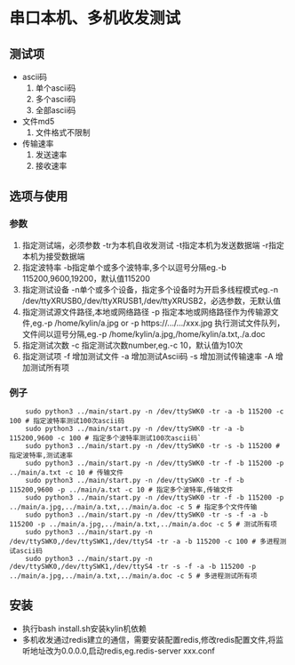 串口本机、多机收发测试
=============

## 测试项
  * ascii码
      1. 单个ascii码
      2. 多个ascii码
      3. 全部ascii码
  * 文件md5
      1. 文件格式不限制
  * 传输速率
      1. 发送速率
      2. 接收速率

## 选项与使用
### 参数
  1. 指定测试端，必须参数
    -tr为本机自收发测试
    -t指定本机为发送数据端
    -r指定本机为接受数据端
  2. 指定波特率
    -b指定单个或多个波特率,多个以逗号分隔eg.-b 115200,9600,19200，默认值115200
  3. 指定测试设备
    -n单个或多个设备，指定多个设备时为开启多线程模式eg.-n /dev/ttyXRUSB0,/dev/ttyXRUSB1,/dev/ttyXRUSB2，必选参数，无默认值
  4. 指定测试源文件路径,本地或网络路径
    -p 指定本地或网络路径作为传输源文件,eg.-p /home/kylin/a.jpg or -p https://.../.../xxx.jpg
    执行测试文件队列，文件间以逗号分隔,eg.-p /home/kylin/a.jpg,/home/kylin/a.txt,./a.doc
  5. 指定测试次数
    -c 指定测试次数number,eg.-c 10，默认值为10次
  6. 指定测试项
    -f 增加测试文件
    -a 增加测试Ascii码
    -s 增加测试传输速率
    -A 增加测试所有项

### 例子
        sudo python3 ../main/start.py -n /dev/ttySWK0 -tr -a -b 115200 -c 100 # 指定波特率测试100次ascii码
        sudo python3 ../main/start.py -n /dev/ttySWK0 -tr -a -b 115200,9600 -c 100 # 指定多个波特率测试100次ascii码`
        sudo python3 ../main/start.py -n /dev/ttySWK0 -tr -s -b 115200 # 指定波特率,测试速率
        sudo python3 ../main/start.py -n /dev/ttySWK0 -tr -f -b 115200 -p ../main/a.txt -c 10 # 传输文件
        sudo python3 ../main/start.py -n /dev/ttySWK0 -tr -f -b 115200,9600 -p ../main/a.txt -c 10 # 指定多个波特率,传输文件
        sudo python3 ../main/start.py -n /dev/ttySWK0 -tr -f -b 115200 -p ../main/a.jpg,../main/a.txt,../main/a.doc -c 5 # 指定多个文件传输
        sudo python3 ../main/start.py -n /dev/ttySWK0 -tr -s -f -a -b 115200 -p ../main/a.jpg,../main/a.txt,../main/a.doc -c 5 # 测试所有项
        sudo python3 ../main/start.py -n /dev/ttySWK0,/dev/ttySWK1,/dev/ttyS4 -tr -a -b 115200 -c 100 # 多进程测试ascii码
        sudo python3 ../main/start.py -n /dev/ttySWK0,/dev/ttySWK1,/dev/ttyS4 -tr -s -f -a -b 115200 -p ../main/a.jpg,../main/a.txt,../main/a.doc -c 5 # 多进程测试所有项
   
## 安装
   * 执行bash install.sh安装kylin机依赖
   * 多机收发通过redis建立的通信，需要安装配置redis,修改redis配置文件,将监听地址改为0.0.0.0,启动redis,eg.redis-server xxx.conf 
